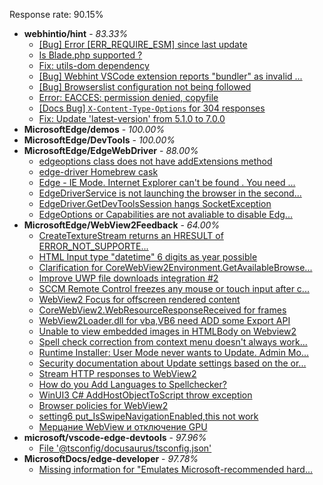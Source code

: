 Response rate: 90.15%

* **webhintio/hint** - _83.33%_
  * [[Bug] Error [ERR_REQUIRE_ESM] since last update](https://github.com/webhintio/hint/issues/5614)
  * [Is Blade.php supported ?](https://github.com/webhintio/hint/issues/5569)
  * [Fix: utils-dom dependency](https://github.com/webhintio/hint/pull/5564)
  * [[Bug] Webhint VSCode extension reports "bundler" as invalid ...](https://github.com/webhintio/hint/issues/5563)
  * [[Bug] Browserslist configuration not being followed](https://github.com/webhintio/hint/issues/5556)
  * [Error: EACCES: permission denied, copyfile](https://github.com/webhintio/hint/issues/5432)
  * [[Docs Bug] `X-Content-Type-Options` for 304 responses](https://github.com/webhintio/hint/issues/5417)
  * [Fix: Update 'latest-version' from 5.1.0 to 7.0.0](https://github.com/webhintio/hint/pull/5471)
* **MicrosoftEdge/demos** - _100.00%_
* **MicrosoftEdge/DevTools** - _100.00%_
* **MicrosoftEdge/EdgeWebDriver** - _88.00%_
  * [edgeoptions class does not have addExtensions method ](https://github.com/MicrosoftEdge/EdgeWebDriver/issues/90)
  * [edge-driver Homebrew cask](https://github.com/MicrosoftEdge/EdgeWebDriver/issues/89)
  * [Edge - IE Mode. Internet Explorer can't be found . You need ...](https://github.com/MicrosoftEdge/EdgeWebDriver/issues/88)
  * [EdgeDriverService is not launching the browser in the second...](https://github.com/MicrosoftEdge/EdgeWebDriver/issues/75)
  * [EdgeDriver.GetDevToolsSession hangs SocketException](https://github.com/MicrosoftEdge/EdgeWebDriver/issues/65)
  * [EdgeOptions or Capabilities are not avaliable to disable Edg...](https://github.com/MicrosoftEdge/EdgeWebDriver/issues/61)
* **MicrosoftEdge/WebView2Feedback** - _64.00%_
  * [CreateTextureStream returns an HRESULT of ERROR_NOT_SUPPORTE...](https://github.com/MicrosoftEdge/WebView2Feedback/issues/3554)
  * [HTML Input type "datetime" 6 digits as year possible](https://github.com/MicrosoftEdge/WebView2Feedback/issues/3553)
  * [Clarification for CoreWebView2Environment.GetAvailableBrowse...](https://github.com/MicrosoftEdge/WebView2Feedback/issues/3552)
  * [Improve UWP file downloads integration #2](https://github.com/MicrosoftEdge/WebView2Feedback/issues/3547)
  * [SCCM Remote Control freezes any mouse or touch input after c...](https://github.com/MicrosoftEdge/WebView2Feedback/issues/3546)
  * [WebView2 Focus for offscreen rendered content](https://github.com/MicrosoftEdge/WebView2Feedback/issues/3541)
  * [CoreWebView2.WebResourceResponseReceived for frames](https://github.com/MicrosoftEdge/WebView2Feedback/issues/3540)
  * [WebView2Loader.dll for vba,VB6 need ADD some Export API](https://github.com/MicrosoftEdge/WebView2Feedback/issues/3536)
  * [Unable to view embedded images in HTMLBody on Webview2](https://github.com/MicrosoftEdge/WebView2Feedback/issues/3535)
  * [Spell check correction from context menu doesn't always work...](https://github.com/MicrosoftEdge/WebView2Feedback/issues/3527)
  * [Runtime Installer: User Mode never wants to Update. Admin Mo...](https://github.com/MicrosoftEdge/WebView2Feedback/issues/3524)
  * [Security documentation about Update settings based on the or...](https://github.com/MicrosoftEdge/WebView2Feedback/issues/3520)
  * [Stream HTTP responses to WebView2](https://github.com/MicrosoftEdge/WebView2Feedback/issues/3519)
  * [How do you Add Languages to Spellchecker?](https://github.com/MicrosoftEdge/WebView2Feedback/issues/3501)
  * [WinUI3 C# AddHostObjectToScript  throw exception](https://github.com/MicrosoftEdge/WebView2Feedback/issues/3542)
  * [Browser policies for WebView2](https://github.com/MicrosoftEdge/WebView2Feedback/issues/3528)
  * [setting6 put_IsSwipeNavigationEnabled,this not work](https://github.com/MicrosoftEdge/WebView2Feedback/issues/3521)
  * [Мерцание WebView и отключение GPU](https://github.com/MicrosoftEdge/WebView2Feedback/issues/3515)
* **microsoft/vscode-edge-devtools** - _97.96%_
  * [File '@tsconfig/docusaurus/tsconfig.json' ](https://github.com/microsoft/vscode-edge-devtools/issues/1558)
* **MicrosoftDocs/edge-developer** - _97.78%_
  * [Missing information for "Emulates Microsoft-recommended hard...](https://github.com/MicrosoftDocs/edge-developer/issues/2634)